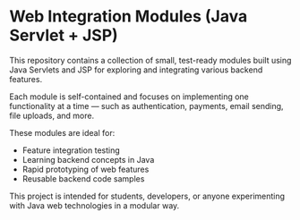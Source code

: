 # Web Integration Modules (Java Servlet + JSP)

This repository contains a collection of small, test-ready modules built using Java Servlets and JSP for exploring and integrating various backend features.

Each module is self-contained and focuses on implementing one functionality at a time — such as authentication, payments, email sending, file uploads, and more.

These modules are ideal for:

- Feature integration testing
- Learning backend concepts in Java
- Rapid prototyping of web features
- Reusable backend code samples

This project is intended for students, developers, or anyone experimenting with Java web technologies in a modular way.
